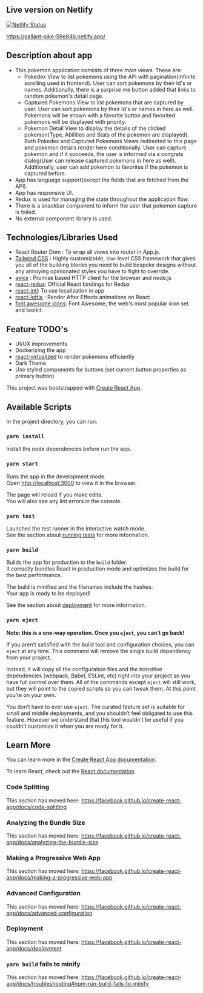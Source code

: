 ## Live version on Netlify

[![Netlify Status](https://api.netlify.com/api/v1/badges/3fc38d73-965a-4a49-8f6f-ff6f7304f2cf/deploy-status)](https://app.netlify.com/sites/gallant-pike-59e84b/deploys)

https://gallant-pike-59e84b.netlify.app/

## Description about app

- This pokemon application consists of three main views. These are:
    - Pokedex View to list pokemons using the API with pagination(Infinite scrolling used in frontend). User can sort pokemons by their Id's or names. Additionally, there is a surprise me button added that links to random pokemon's detail page.
    - Captured Pokemons View to list pokemons that are captured by user. User can sort pokemons by their Id's or names in here as well. Pokemons will be shown with a favorite button and favorited pokemons will be displayed with priority.
    - Pokemon Detail View to display the details of the clicked pokemon(Type, Abilities and Stats of the pokemon are displayed). Both Pokedex and Captured Pokemons Views redirected to this page and pokemon details render here conditionally. User can capture pokemon and if it succeeds, the user is informed via a congrats dialog(User can release captured pokemons in here as well). Additionally, user can add pokemon to favorites if the pokemon is captured before.
- App has language support(except the fields that are fetched from the API).
- App has responsive UI.
- Redux is used for managing the state throughout the application flow.
- There is a snackbar component to inform the user that pokemon capture is failed.
- No external component library is used.


## Technologies/Libraries Used

- React Router Dom : To wrap all views into router in App.js.
- [Tailwind CSS](https://tailwindcss.com/) : Highly customizable, low-level CSS framework that gives you all of the building blocks you need to build bespoke designs without any annoying opinionated styles you have to fight to override.
- [axios](https://github.com/axios/axios) : Promise based HTTP client for the browser and node.js
- [react-redux](https://react-redux.js.org/): Official React bindings for Redux
- [react-intl](https://www.npmjs.com/package/react-intl): To use localization in app
- [react-lottie](https://github.com/chenqingspring/react-lottie) : Render After Effects animations on React
- [font awesome icons](https://fontawesome.com/): Font Awesome, the web's most popular icon set and toolkit.

## Feature TODO's

- UI/UX improvements
- Dockerizing the app
- [react-virtualized](https://github.com/bvaughn/react-virtualized) to render pokemons efficiently
- Dark Theme
- Use styled components for buttons (set current button properties as primary button)


This project was bootstrapped with [Create React App](https://github.com/facebook/create-react-app).

## Available Scripts

In the project directory, you can run:

### `yarn install`

Install the node dependencies before run the app.

### `yarn start`

Runs the app in the development mode.<br />
Open [http://localhost:3000](http://localhost:3000) to view it in the browser.

The page will reload if you make edits.<br />
You will also see any lint errors in the console.

### `yarn test`

Launches the test runner in the interactive watch mode.<br />
See the section about [running tests](https://facebook.github.io/create-react-app/docs/running-tests) for more information.

### `yarn build`

Builds the app for production to the `build` folder.<br />
It correctly bundles React in production mode and optimizes the build for the best performance.

The build is minified and the filenames include the hashes.<br />
Your app is ready to be deployed!

See the section about [deployment](https://facebook.github.io/create-react-app/docs/deployment) for more information.

### `yarn eject`

**Note: this is a one-way operation. Once you `eject`, you can’t go back!**

If you aren’t satisfied with the build tool and configuration choices, you can `eject` at any time. This command will remove the single build dependency from your project.

Instead, it will copy all the configuration files and the transitive dependencies (webpack, Babel, ESLint, etc) right into your project so you have full control over them. All of the commands except `eject` will still work, but they will point to the copied scripts so you can tweak them. At this point you’re on your own.

You don’t have to ever use `eject`. The curated feature set is suitable for small and middle deployments, and you shouldn’t feel obligated to use this feature. However we understand that this tool wouldn’t be useful if you couldn’t customize it when you are ready for it.

## Learn More

You can learn more in the [Create React App documentation](https://facebook.github.io/create-react-app/docs/getting-started).

To learn React, check out the [React documentation](https://reactjs.org/).

### Code Splitting

This section has moved here: https://facebook.github.io/create-react-app/docs/code-splitting

### Analyzing the Bundle Size

This section has moved here: https://facebook.github.io/create-react-app/docs/analyzing-the-bundle-size

### Making a Progressive Web App

This section has moved here: https://facebook.github.io/create-react-app/docs/making-a-progressive-web-app

### Advanced Configuration

This section has moved here: https://facebook.github.io/create-react-app/docs/advanced-configuration

### Deployment

This section has moved here: https://facebook.github.io/create-react-app/docs/deployment

### `yarn build` fails to minify

This section has moved here: https://facebook.github.io/create-react-app/docs/troubleshooting#npm-run-build-fails-to-minify
